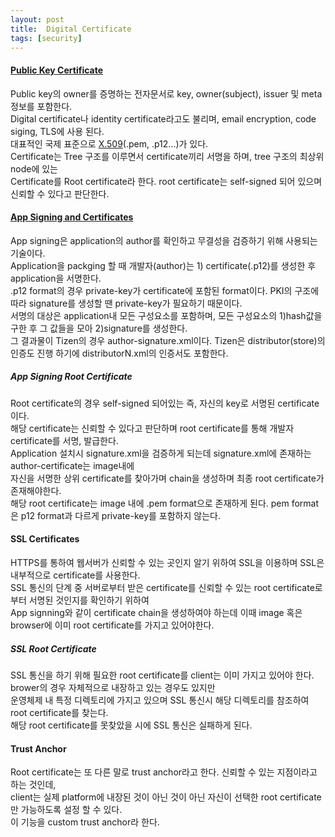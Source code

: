 ```yaml
---
layout: post
title:  Digital Certificate
tags: [security]
---
```


#### [Public Key Certificate][1]
Public key의 owner를 증명하는 전자문서로 key, owner(subject), issuer 및 meta 정보를 포함한다.  
Digital certificate나 identity certificate라고도 불리며, email encryption, code siging, TLS에 사용 된다.  
대표적인 국제 표준으로 [X.509][2](.pem, .p12...)가 있다.  
Certificate는 Tree 구조를 이루면서 certificate끼리 서명을 하며, tree 구조의 최상위 node에 있는  
Certificate를 Root certificate라 한다. root certificate는 self-signed 되어 있으며 신뢰할 수 있다고 판단한다.

#### [App Signing and Certificates][3]
App signing은 application의 author를 확인하고 무결성을 검증하기 위해 사용되는 기술이다.  
Application을 packging 할 때 개발자(author)는 1) certificate(.p12)를 생성한 후 application을 서명한다.  
.p12 format의 경우 private-key가 certificate에 포함된 format이다. PKI의 구조에 따라 signature를 생성할 땐 private-key가 필요하기 때문이다.  
서명의 대상은 application내 모든 구성요소를 포함하며, 모든 구성요소의 1)hash값을 구한 후 그 값들을 모아 2)signature를 생성한다.  
그 결과물이 Tizen의 경우 author-signature.xml이다. Tizen은 distributor(store)의 인증도 진행 하기에 distributorN.xml의 인증서도 포함한다.

#####  App Signing Root Certificate
Root certificate의 경우 self-signed 되어있는 즉, 자신의 key로 서명된 certificate이다.  
해당 certificate는 신뢰할 수 있다고 판단하며 root certificate를 통해 개발자 certificate를 서명, 발급한다.  
Application 설치시 signature.xml을 검증하게 되는데 signature.xml에 존재하는 author-certificate는 image내에  
자신을 서명한 상위 certificate를 찾아가며 chain을 생성하며 최종 root certificate가 존재해야한다.  
해당 root certificate는 image 내에 .pem format으로 존재하게 된다. pem format은 p12 format과 다르게 private-key를 포함하지 않는다.

#### SSL Certificates
HTTPS를 통하여 웹서버가 신뢰할 수 있는 곳인지 알기 위하여 SSL을 이용하며 SSL은 내부적으로 certificate를 사용한다.  
SSL 통신의 단계 중 서버로부터 받은 certificate를 신뢰할 수 있는 root certificate로부터 서명된 것인지를 확인하기 위하여  
App signning와 같이 certificate chain을 생성하여야 하는데 이때 image 혹은 browser에 이미 root certificate를 가지고 있어야한다.

##### SSL Root Certificate
SSL 통신을 하기 위해 필요한 root certificate를 client는 이미 가지고 있어야 한다. brower의 경우 자체적으로 내장하고 있는 경우도 있지만   
운영체제 내 특정 디렉토리에 가지고 있으며 SSL 통신시 해당 디렉토리를 참조하여 root certificate를 찾는다.  
해당 root certificate를 못찾았을 시에 SSL 통신은 실패하게 된다.

#### Trust Anchor
Root certificate는 또 다른 말로 trust anchor라고 한다. 신뢰할 수 있는 지점이라고 하는 것인데,  
client는 실제 platform에 내장된 것이 아닌 것이 아닌 자신이 선택한 root certificate만 가능하도록 설정 할 수 있다.  
이 기능을 custom trust anchor라 한다.  

[1]:https://en.wikipedia.org/wiki/Public_key_certificate
[2]:https://en.wikipedia.org/wiki/X.509
[3]:https://developer.tizen.org/development/training/native-application/understanding-tizen-programming/application-signing-and-certificates-0

